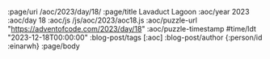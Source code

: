 :page/uri /aoc/2023/day/18/
:page/title Lavaduct Lagoon
:aoc/year 2023
:aoc/day 18
:aoc/js /js/aoc/2023/aoc18.js
:aoc/puzzle-url "https://adventofcode.com/2023/day/18"
:aoc/puzzle-timestamp #time/ldt "2023-12-18T00:00:00"
:blog-post/tags [:aoc]
:blog-post/author {:person/id :einarwh}
:page/body

<!-- # Einar W. Høst -->
